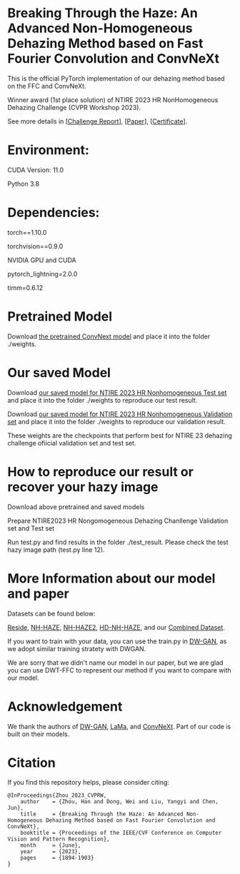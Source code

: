 # Breaking Through the Haze: An Advanced Non-Homogeneous Dehazing Method based on Fast Fourier Convolution and ConvNeXt 
This is the official PyTorch implementation of our dehazing method based on the FFC and ConvNeXt.

Winner award (1st place solution) of NTIRE 2023 HR NonHomogeneous Dehazing Challenge (CVPR Workshop 2023).

See more details in [[Challenge Report](https://openaccess.thecvf.com/content/CVPR2023W/NTIRE/papers/Ancuti_NTIRE_2023_HR_NonHomogeneous_Dehazing_Challenge_Report_CVPRW_2023_paper.pdf)], [[Paper](https://openaccess.thecvf.com/content/CVPR2023W/NTIRE/papers/Zhou_Breaking_Through_the_Haze_An_Advanced_Non-Homogeneous_Dehazing_Method_Based_CVPRW_2023_paper.pdf)], [[Certificate](https://drive.google.com/file/d/1VyAYLamCxugYw6jWT8SVbg82_z6BkNcZ/view?usp=drive_link)].

# Environment:

CUDA Version: 11.0

Python 3.8

# Dependencies:

torch==1.10.0

torchvision==0.9.0

NVIDIA GPU and CUDA

pytorch_lightning=2.0.0

timm=0.6.12


# Pretrained Model
Download [the pretrained ConvNext model](https://dl.fbaipublicfiles.com/convnext/convnext_xlarge_22k_1k_384_ema.pth) and place it into the folder ./weights. 

# Our saved Model
Download [our saved model for NTIRE 2023 HR Nonhomogeneous Test set](https://drive.google.com/file/d/1HfaVBTkBSU8sScFW30cv9XiOuXAmaByW/view?usp=sharing) and place it into the folder ./weights to reproduce our test result.

Download [our saved model for NTIRE 2023 HR Nonhomogeneous Validation set](https://drive.google.com/file/d/1Sd7QBUYv6xoNwYKncG5HWoSxtb99p6ev/view?usp=sharing) and place it into the folder ./weights to reproduce our validation result.

These weights are the checkpoints that perform best for NTIRE 23 dehazing challenge ofiicial validation set and test set.
# How to reproduce our result or recover your hazy image
Download above pretrained and saved models

Prepare NTIRE2023 HR Nongomogeneous Dehazing Chanllenge Validation set and Test set

Run test.py and find results in the folder ./test_result. Please check the test hazy image path (test.py line 12).


# More Information about our model and paper
Datasets can be found below:

[Reside](https://sites.google.com/view/reside-dehaze-datasets/reside-standard?authuser=3D0), [NH-HAZE](https://data.vision.ee.ethz.ch/cvl/ntire20/nh-haze/), [NH-HAZE2](https://drive.google.com/drive/folders/1YLYgUm7ttjdqfvuFiYCm-33Xe3J3Jnir?usp=sharing), [HD-NH-HAZE](https://drive.google.com/drive/folders/1_8zZ6-MEMubZb2NC-6UPKezqQDPWt2vL?usp=sharing), and our [Combined Dataset](https://drive.google.com/drive/folders/1cBzxP51d56Y9W1BlGbEdePUYZmRVTqBS?usp=sharing).

If you want to train with your data, you can use the train.py in [DW-GAN](https://github.com/liuh127/NTIRE-2021-Dehazing-DWGAN), as we adopt similar training stratety with DWGAN.

We are sorry that we didn't name our model in our paper, but we are glad you can use DWT-FFC to represent our method if you want to compare with our model.



# Acknowledgement
We thank the authors of [DW-GAN](https://github.com/liuh127/NTIRE-2021-Dehazing-DWGAN), [LaMa](https://advimman.github.io/lama-project/), and [ConvNeXt](https://github.com/facebookresearch/ConvNeXt). Part of our code is built on their models.

# Citation
If you find this repository helps, please consider citing:

    
    @InProceedings{Zhou_2023_CVPRW,
        author    = {Zhou, Han and Dong, Wei and Liu, Yangyi and Chen, Jun},   
        title     = {Breaking Through the Haze: An Advanced Non-Homogeneous Dehazing Method based on Fast Fourier Convolution and ConvNeXt},  
        booktitle = {Proceedings of the IEEE/CVF Conference on Computer Vision and Pattern Recognition},  
        month     = {June},  
        year      = {2023},  
        pages     = {1894-1903}  
    }





